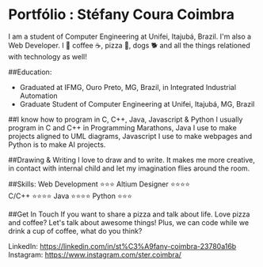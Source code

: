 # Portfólio : Stéfany Coura Coimbra
I am a student of Computer Engineering at Unifei, Itajubá, Brazil. I'm also a Web Developer. I 💖 coffee ☕, pizza 🍕, dogs 🐕 and all the things relationed with technology as well!

##Education:
- Graduated at IFMG, Ouro Preto, MG, Brazil, in Integrated Industrial Automation
- Graduate Student of Computer Engineering at Unifei, Itajubá, MG, Brazil

##I know how to program in C, C++, Java, Javascript & Python
I usually program in C and C++ in Programming Marathons, Java I use to make projects aligned to UML diagrams, Javascript I use to make webpages and Python is to make AI projects.

##Drawing & Writing
I love to draw and to write. It makes me more creative, in contact with internal child and let my imagination flies around the room.

##Skills:
Web Development ⭐⭐⭐
Altium Designer ⭐⭐⭐⭐	
C/C++ ⭐⭐⭐⭐
Java ⭐⭐⭐⭐
Python ⭐⭐⭐

##Get In Touch
If you want to share a pizza and talk about life.
Love pizza and coffee? Let's talk about awesome things! Plus, we can code while we drink a cup of coffee, what do you think?

LinkedIn: https://linkedin.com/in/st%C3%A9fany-coimbra-23780a16b
Instagram: https://www.instagram.com/ster.coimbra/

